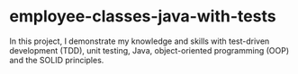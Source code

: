 # employee-classes-java-with-tests
In this project, I demonstrate my knowledge and skills with test-driven development (TDD), unit testing, Java, object-oriented programming (OOP) and the SOLID principles.
